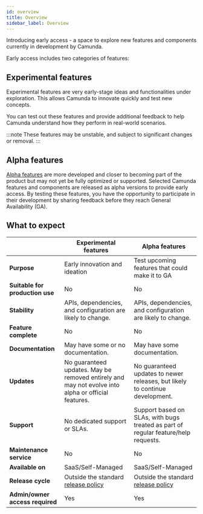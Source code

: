 ```yaml
---
id: overview
title: Overview
sidebar_label: Overview
---
```


Introducing early access - a space to explore new features and components currently in development by Camunda.

Early access includes two categories of features:

## Experimental features

Experimental features are very early-stage ideas and functionalities under exploration. This allows Camunda to innovate quickly and test new concepts.

You can test out these features and provide additional feedback to help Camunda understand how they perform in real-world scenarios.

:::note
These features may be unstable, and subject to significant changes or removal.
:::

## Alpha features

[Alpha features](/docs/reference/alpha-features.md) are more developed and closer to becoming part of the product but may not yet be fully optimized or supported. Selected Camunda features and components are released as alpha versions to provide early access. By testing these features, you have the opportunity to participate in their development by sharing feedback before they reach General Availability (GA).

## What to expect

|                                    | Experimental features                                                                              | Alpha features                                                                     |
| ---------------------------------- | -------------------------------------------------------------------------------------------------- | ---------------------------------------------------------------------------------- |
| <b>Purpose</b>                     | Early innovation and ideation                                                                      | Test upcoming features that could make it to GA                                    |
| <b>Suitable for production use</b> | No                                                                                                 | No                                                                                 |
| <b>Stability</b>                   | APIs, dependencies, and configuration are likely to change.                                        | APIs, dependencies, and configuration are likely to change.                        |
| <b>Feature complete</b>            | No                                                                                                 | No                                                                                 |
| <b>Documentation</b>               | May have some or no documentation.                                                                 | May have some documentation.                                                       |
| <b>Updates</b>                     | No guaranteed updates. May be removed entirely and may not evolve into alpha or official features. | No guaranteed updates to newer releases, but likely to continue development.       |
| <b>Support</b>                     | No dedicated support or SLAs.                                                                      | Support based on SLAs, with bugs treated as part of regular feature/help requests. |
| <b>Maintenance service</b>         | No                                                                                                 | No                                                                                 |
| <b>Available on</b>                | SaaS/Self-Managed                                                                                  | SaaS/Self-Managed                                                                  |
| <b>Release cycle</b>               | Outside the standard [release policy](/docs/reference/release-policy.md)                           | Outside the standard [release policy](/docs/reference/release-policy.md)           |
| <b>Admin/owner access required</b> | Yes                                                                                                | Yes                                                                                |
